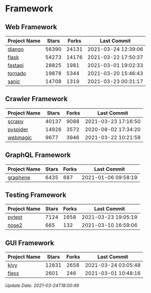 # Framework

## Web Framework
| Project Name | Stars | Forks | Last Commit |
| ------------ | ----- | ----- | ----------- |
| [django](https://github.com/django/django) | 56390 | 24131 | 2021-03-24 12:39:06 |
| [flask](https://github.com/pallets/flask) | 54273 | 14176 | 2021-03-22 17:50:37 |
| [fastapi](https://github.com/tiangolo/fastapi) | 28825 | 1981 | 2021-03-01 19:02:33 |
| [tornado](https://github.com/tornadoweb/tornado) | 19878 | 5344 | 2021-03-20 15:46:43 |
| [sanic](https://github.com/sanic-org/sanic) | 14708 | 1319 | 2021-03-23 00:31:17 |

## Crawler Framework
| Project Name | Stars | Forks | Last Commit |
| ------------ | ----- | ----- | ----------- |
| [scrapy](https://github.com/scrapy/scrapy) | 40137 | 9088 | 2021-03-23 17:16:50 |
| [pyspider](https://github.com/binux/pyspider) | 14926 | 3572 | 2020-08-02 17:34:20 |
| [webmagic](https://github.com/code4craft/webmagic) | 9677 | 3946 | 2021-03-22 10:21:59 |

## GraphQL Framework
| Project Name | Stars | Forks | Last Commit |
| ------------ | ----- | ----- | ----------- |
| [graphene](https://github.com/graphql-python/graphene) | 6435 | 687 | 2021-01-06 09:58:19 |

## Testing Framework
| Project Name | Stars | Forks | Last Commit |
| ------------ | ----- | ----- | ----------- |
| [pytest](https://github.com/pytest-dev/pytest) | 7124 | 1658 | 2021-03-23 19:05:19 |
| [nose2](https://github.com/nose-devs/nose2) | 665 | 132 | 2021-03-10 16:59:06 |

## GUI Framework
| Project Name | Stars | Forks | Last Commit |
| ------------ | ----- | ----- | ----------- |
| [kivy](https://github.com/kivy/kivy) | 12831 | 2658 | 2021-03-24 03:05:48 |
| [flexx](https://github.com/flexxui/flexx) | 2601 | 246 | 2021-03-01 10:48:16 |

*Update Date: 2021-03-24T18:00:49*